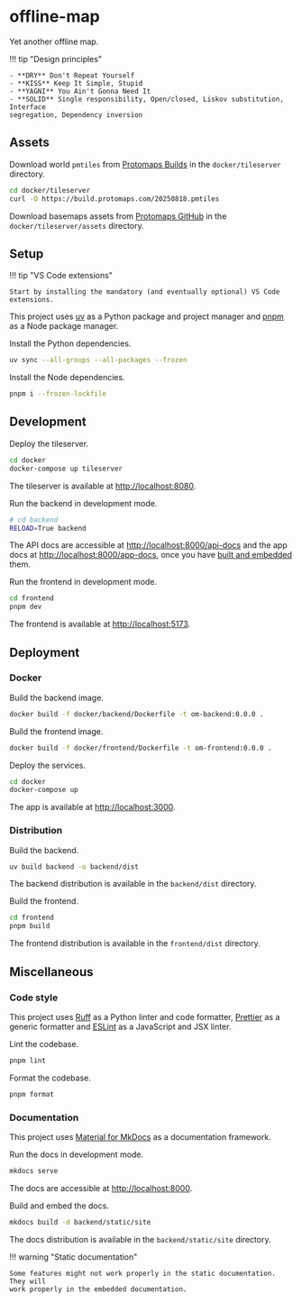 # offline-map

Yet another offline map.

!!! tip "Design principles"

    - **DRY** Don't Repeat Yourself
    - **KISS** Keep It Simple, Stupid
    - **YAGNI** You Ain't Gonna Need It
    - **SOLID** Single responsibility, Open/closed, Liskov substitution, Interface
    segregation, Dependency inversion

## Assets

Download world `pmtiles` from
[Protomaps Builds](https://maps.protomaps.com/builds) in the `docker/tileserver`
directory.

```bash
cd docker/tileserver
curl -O https://build.protomaps.com/20250818.pmtiles
```

Download basemaps assets from
[Protomaps GitHub](https://github.com/protomaps/basemaps-assets) in the
`docker/tileserver/assets` directory.

## Setup

!!! tip "VS Code extensions"

    Start by installing the mandatory (and eventually optional) VS Code extensions.

This project uses [uv](https://docs.astral.sh/uv) as a Python package and
project manager and [pnpm](https://pnpm.io) as a Node package manager.

Install the Python dependencies.

```bash
uv sync --all-groups --all-packages --frozen
```

Install the Node dependencies.

```bash
pnpm i --frozen-lockfile
```

## Development

Deploy the tileserver.

```bash
cd docker
docker-compose up tileserver
```

The tileserver is available at [http://localhost:8080](http://localhost:8080).

Run the backend in development mode.

```bash
# cd backend
RELOAD=True backend
```

The API docs are accessible at
[http://localhost:8000/api-docs](http://localhost:8000/api-docs) and the app
docs at [http://localhost:8000/app-docs](http://localhost:8000/app-docs), once
you have [built and embedded](#documentation) them.

Run the frontend in development mode.

```bash
cd frontend
pnpm dev
```

The frontend is available at [http://localhost:5173](http://localhost:5173).

## Deployment

### Docker

Build the backend image.

```bash
docker build -f docker/backend/Dockerfile -t om-backend:0.0.0 .
```

Build the frontend image.

```bash
docker build -f docker/frontend/Dockerfile -t om-frontend:0.0.0 .
```

Deploy the services.

```bash
cd docker
docker-compose up
```

The app is available at [http://localhost:3000](http://localhost:3000).

### Distribution

Build the backend.

```bash
uv build backend -o backend/dist
```

The backend distribution is available in the `backend/dist` directory.

Build the frontend.

```bash
cd frontend
pnpm build
```

The frontend distribution is available in the `frontend/dist` directory.

## Miscellaneous

### Code style

This project uses [Ruff](https://docs.astral.sh/ruff) as a Python linter and
code formatter, [Prettier](https://prettier.io) as a generic formatter and
[ESLint](https://eslint.org) as a JavaScript and JSX linter.

Lint the codebase.

```bash
pnpm lint
```

Format the codebase.

```bash
pnpm format
```

### Documentation

This project uses
[Material for MkDocs](https://squidfunk.github.io/mkdocs-material) as a
documentation framework.

Run the docs in development mode.

```bash
mkdocs serve
```

The docs are accessible at [http://localhost:8000](http://localhost:8000).

Build and embed the docs.

```bash
mkdocs build -d backend/static/site
```

The docs distribution is available in the `backend/static/site` directory.

!!! warning "Static documentation"

    Some features might not work properly in the static documentation. They will
    work properly in the embedded documentation.
